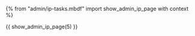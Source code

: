 {% from "admin/ip-tasks.mbdf" import show_admin_ip_page with context %}

{{ show_admin_ip_page(5) }}

